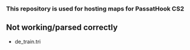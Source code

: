 ### This repository is used for hosting maps for PassatHook CS2
## Not working/parsed correctly
- de_train.tri
